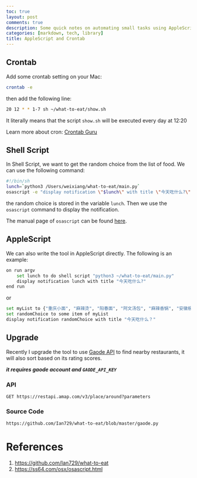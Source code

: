 ```yaml
---
toc: true
layout: post
comments: true
description: Some quick notes on automating small tasks using AppleScript and cron
categories: [markdown, tech, library]
title: AppleScript and Crontab
---
```


## Crontab
Add some crontab setting on your Mac:
```bash
crontab -e
```
then add the following line:
```bash
20 12 * * 1-7 sh ~/what-to-eat/show.sh
```
It literally means that the script `show.sh` will be executed every day at 12:20

Learn more about cron: [Crontab Guru](https://crontab.guru/)

## Shell Script
In Shell Script, we want to get the random choice from the list of food. We can use the following command:
```bash
#!/bin/sh
lunch=`python3 /Users/weixiang/what-to-eat/main.py`
osascript -e "display notification \"$lunch\" with title \"今天吃什么?\""
```
the random choice is stored in the variable `lunch`. Then we use the `osascript` command to display the notification.

The manual page of `osascript` can be found [here](https://ss64.com/osx/osascript.html).

## AppleScript
We can also write the tool in AppleScript directly. The following is an example:
```bash
on run argv
    set lunch to do shell script "python3 ~/what-to-eat/main.py"
    display notification lunch with title "今天吃什么?"
end run
```
or 
```bash
set myList to {"重庆小面", "麻辣烫", "阳春面", "阿文汤包", "麻辣香锅", "安徽板面"} as list
set randomChoice to some item of myList
display notification randomChoice with title "今天吃什么？"
```

## Upgrade
Recently I upgrade the tool to use [Gaode API](https://lbs.amap.com/api/webservice/guide/api/search#around) to find nearby restaurants, it will also sort based on its rating scores.

***it requires gaode account and `GAODE_API_KEY`***


### API
```
GET https://restapi.amap.com/v3/place/around?parameters 
```

### Source Code
`https://github.com/Ian729/what-to-eat/blob/master/gaode.py`

# References
1. <https://github.com/Ian729/what-to-eat>
2. <https://ss64.com/osx/osascript.html>
